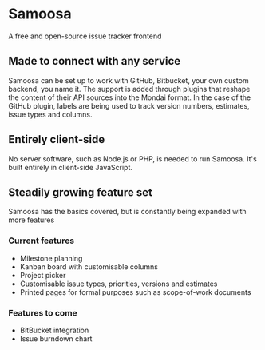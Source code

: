 # Samoosa
A free and open-source issue tracker frontend

## Made to connect with any service
Samoosa can be set up to work with GitHub, Bitbucket, your own custom backend, you name it. The support is added through plugins that reshape the content of their API sources into the Mondai format. In the case of the GitHub plugin, labels are being used to track version numbers, estimates, issue types and columns.

## Entirely client-side
No server software, such as Node.js or PHP, is needed to run Samoosa. It's built entirely in client-side JavaScript.

## Steadily growing feature set
Samoosa has the basics covered, but is constantly being expanded with more features

### Current features
- Milestone planning
- Kanban board with customisable columns
- Project picker
- Customisable issue types, priorities, versions and estimates
- Printed pages for formal purposes such as scope-of-work documents

### Features to come
- BitBucket integration
- Issue burndown chart
